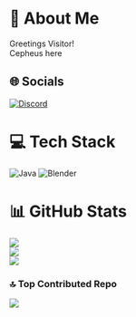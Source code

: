 # 💫 About Me
Greetings Visitor! <br>Cepheus here


## 🌐 Socials
[![Discord](https://img.shields.io/badge/Discord-%237289DA.svg?logo=discord&logoColor=white)](https://discord.gg/https://discord.com/users/834044848902111245) 

# 💻 Tech Stack
![Java](https://img.shields.io/badge/java-%23ED8B00.svg?style=for-the-badge&logo=openjdk&logoColor=white) ![Blender](https://img.shields.io/badge/blender-%23F5792A.svg?style=for-the-badge&logo=blender&logoColor=white)

# 📊 GitHub Stats
![](https://github-readme-stats.vercel.app/api?username=cepheus101&theme=tokyonight&hide_border=false&include_all_commits=false&count_private=false)<br/>
![](https://github-readme-streak-stats.herokuapp.com/?user=cepheus101&theme=tokyonight&hide_border=false)<br/>
![](https://github-readme-stats.vercel.app/api/top-langs/?username=cepheus101&theme=tokyonight&hide_border=false&include_all_commits=false&count_private=false&layout=compact)

### 🔝 Top Contributed Repo
![](https://github-contributor-stats.vercel.app/api?username=cepheus101&limit=5&theme=tokyonight&combine_all_yearly_contributions=true)

<!-- Proudly created with GPRM ( https://gprm.itsvg.in ) -->
